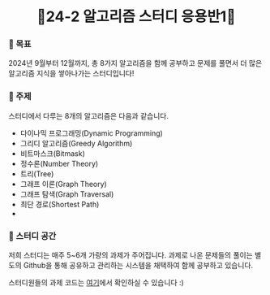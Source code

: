 # <div align="center">📒24-2 알고리즘 스터디 응용반1📒</div>

### 📌 목표

2024년 9월부터 12월까지, 총 8가지 알고리즘을 함께 공부하고 문제를 풀면서 더 많은 알고리즘 지식을 쌓아나가는 스터디입니다!

### 📌 주제

스터디에서 다루는 8개의 알고리즘은 다음과 같습니다.

* 다이나믹 프로그래밍(Dynamic Programming)
* 그리디 알고리즘(Greedy Algorithm)
* 비트마스크(Bitmask)
* 정수론(Number Theory)
* 트리(Tree)
* 그래프 이론(Graph Theory)
* 그래프 탐색(Graph Traversal)
* 최단 경로(Shortest Path)
* 
### 📌 스터디 공간

저희 스터디는 매주 5~6개 가량의 과제가 주어집니다. 과제로 나온 문제들의 풀이는 별도의 Github을 통해 공유하고 관리하는 시스템을 채택하여 함께 공부하고 있습니다.

스터디원들의 과제 코드는 [여기](https://github.com/24-2-NET-Algorithm-Study-1)에서 확인하실 수 있습니다 :)
